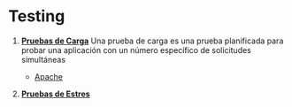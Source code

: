 # Testing
1. [**Pruebas de Carga**](./docs/TestCarga/index.md) Una prueba de carga es una prueba planificada para probar una aplicación con un número específico de solicitudes simultáneas
    - [Apache](./docs/TestCarga/Apache.md)

1. [**Pruebas de Estres**](./)
